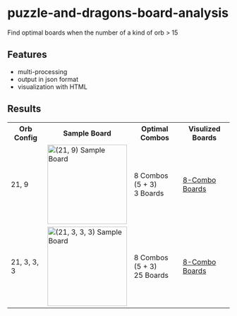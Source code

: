 # puzzle-and-dragons-board-analysis
Find optimal boards when the number of a kind of orb > 15

## Features
* multi-processing
* output in json format
* visualization with HTML

## Results
<table>
  <tr>
    <th>Orb Config</th>
    <th>Sample Board</th>
    <th>Optimal Combos</th>
    <th>Visulized Boards</th>
  </tr>
  <tr>
    <td>21, 9</td>
    <td><img width="180" alt="(21, 9) Sample Board" src="https://cloud.githubusercontent.com/assets/6902276/26284913/39bbb934-3e78-11e7-8ac8-5775b5df60d2.png"></td>
    <td>8 Combos (5 + 3)<br />3 Boards</td>
    <td><a href="https://rawgit.com/Roger-Wu/puzzle-and-dragons-optimal-boards/master/analysis_max_combo/output/done_21-9/orb-21-9_combo-8.html">8-Combo Boards</a></td>
  </tr>
  <tr>
    <td>21, 3, 3, 3</td>
    <td><img width="180" alt="(21, 3, 3, 3) Sample Board" src="https://cloud.githubusercontent.com/assets/6902276/26284899/ea9602a6-3e77-11e7-983d-2438f923c12e.png"></td>
    <td>8 Combos (5 + 3)<br />25 Boards</td>
    <td><a href="https://rawgit.com/Roger-Wu/puzzle-and-dragons-optimal-boards/master/analysis_max_combo/output/done_21-3-3-3/orb-21-3-3-3_combo-8.html">8-Combo Boards</a></td>
  </tr>
</table>
